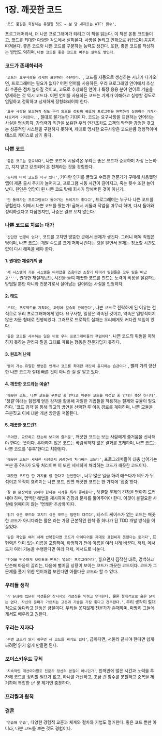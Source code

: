 # 1장. 깨끗한 코드

`'코드 품질을 측정하는 유일한 첫도 = 분 당 내지르는 WTF! 횟수'`,

프로그래머라서, 더 나은 프로그래머가 되려고 이 책을 읽는다. 이 책은 온통 코드들이고, 코드를 최대한 다양한 각도에서 살펴본다.
사방을 돌리고 안팎으로 뒤집으며 꼼꼼히 따져본다. 좋은 코드와 나쁜 코드를 구분하는 능력도 생긴다.
또한, 좋은 코드를 작성하는 방법도 익히며, `나쁜 코드를 좋은 코드로 바꾸는 실력도 쌓인다.`

### 코드가 존재하리라

`'코드는 요구사항을 상세히 표현하는 수단이다.'`, 코드를 자동으로 생성하는 시대가 다가오면, 프로그래머는 필요가 없다?
어떤 언어를 사용하든, 우리 프로그래밍 언어에서 추상화 수준은 점차 높아질 것이고, 고도로 추상화된 언어나
특정 응용 분야 언어로 기술을 명세하는 것 역시 코드다. 어떤 언어를 사용하든 코드는 기계가 이해하고 실행할 정도로
엄밀하고 정확하고 상세하게 정형화되어야 한다.

`'요구 사항을 모호하게 줘도 우리 의도를 정확히 꿰뚫어 프로그램을 완벽하게 실행하는 기계가 나오리라 기대한다.'`,
절대로 불가능한 기대이다. 코드는 요구사항을 표현하는 언어라는 사실을 명심하자. 창의력과 직관을 보유한 우리 인간조차도 고객의 막연한
감정만 갖고는 성공적인 시스템을 구현하지 못하며, 제대로 명시한 요구사항은 코드만큼 정형적이며 테스트 케이스로 삼기 좋다.

### 나쁜 코드

`'좋은 코드는 중요하다'`, 나쁜 코드에 시달려온 우리는 좋은 코드가 중요하며 가장 든든하고, 지지 받고 강조되어 온 전제라는 것을 경험한다.

`'출시에 바빠 코드를 마구 짰다'`, 커다란 인기를 끌었고 수많은 전문가가 구매해 사용했던 앱이 제품 출시 주기가 늘어지고,
프로그램 시동 시간이 길어지고, 죽는 횟수 또한 늘어났다. 원인은 엉망이 된 나쁜 코드 탓에 회사가 망해버린 것이 아닌가.

`'안 돌아가는 프로그램보다 돌아가는 쓰레기가 좋다고'`, 프로그래머는 누구나 나쁜 코드를 경험한다.
어째서 나쁜 코드를 짰는가! 급해서 서둘러 작업을 마무리 하며, 다시 돌아와 정리하겠다고 다짐했지만, 나중은 결코 오지 않는다.

### 나쁜 코드로 치르는 대가

`'간단한 변경이 없다'`, 코드를 고치면 엉뚱한 곳에서 문제가 생긴다. 그러니 해독 작업은 덤이며,
나쁜 코드는 개발 속도를 크게 저하시킨다는 것을 알면서 문제는 청소할 시간도 없이 다시 해독을 해야 한다.

#### 1. 원대한 재설계의 꿈

`'새 시스템이 기존 시스템을 따라잡을 즈음이면 초창기 타이거 팀원들은 모두 팀을 떠났고''''`,
원대한 재설계보단, 시간을 들여 깨끗한 코드를 만드는 노력이 비용을 절감하는 방법일 뿐만 아니라
전문가로서 살아남는 길이라는 사실을 인정하자.

#### 2. 태도

`'우리는 프로젝트를 계획하는 과정에 깊숙히 관여한다'`, 나쁜 코드로 전락하게 된 이유는 전적으로 우리 프로그래머에게 있다.
요구사항, 일정은 약속된 것이고, 약속은 일방적이지 않은 자문 형태로 진행되었다. 그러므로 프로젝트 실패는 우리에게도
커다란 책임이 있다.

`'좋은 코드를 사수하는 일은 바로 우리 프로그래머들의 책임이다'`, 나쁜 코드의 위험을 이해하지 못하는 관리자 말을
그대로 따르는 행동은 전문가답지 못하다.

#### 3. 원초적 난제

`'빨리 가는 유일한 방법은 언제나 코드를 최대한 깨끗히 유지하는 습관이다'`, 빨리 가려 양산한 나쁜 코드가 절대 빠른 것이 아니란 걸
잘 알고 있다.

#### 4. 깨끗한 코드라는 예술?

`'깨끗한 코드, 나쁜 코드를 구분할 줄 안다고 깨끗한 코드를 작성할 줄 안다는 뜻은 아니다'`,
'청결'이라는 힘겹게 얻은 감각을 활용해 자잘한 기법들을 적용하는 절제와 규율이 필요하다.
'코드 감각'을 통해 최고의 방안을 선택한 후 이동 경로를 계획하며, 나쁜 모듈을 구분짓고 이에 대한 개선 방안을 떠올린다.

#### 5. 깨끗한 코드란?

`'우아한, 교묘하고 단순해 보기에 즐거운'`, 깨끗한 코드는 보는 사람에게 즐거움을 선사해야 한다는 뜻이다.
우아하지 않은 코드는 바람직하지 않은 결과를 초래하며, 나쁜 코드는 나쁜 코드를 '유혹'한다고 치환된다.

`'깨끗한 코드는 세세한 사항까지 꼼꼼하게 처리하는 코드다'`, 프로그래머들이 대충 넘어가는 부분 중 하나가 오류 처리이며 이 또한
세세하게 처리하는 코드가 깨끗한 코드이다.

`'깨끗한 코드란 한 가지를 잘 한다고 단언한다'`, 너무 많은 일을 하려 애쓰다가 의도가 뒤섞이고 목적이 흐려지는 나쁜 코드, 반면
깨끗한 코드는 한 가지에 '집중'한다.

`'잘 쓴 문장처럼 읽혀야 한다는 시각을 특히 좋아한다'`, 해결할 문제의 긴장을 명확히 드러내야 하며, 명백한 해법을 제시하여
긴장과 문제를 풀어주어야 한다. 이것이 불필요한 사실에 얽매이지 않는 '명쾌한 추상화'이다.

`'읽기 쉬운 코드와 고치기 쉬운 코드는 엄연히 다르다'`, 테스트 케이스가 없는 코드는 깨끗한 코드가 아니다라는 말은
라는 가장 근본적인 원칙 중 하나가 된 TDD 개발 방식을 이끌었다.

`'같은 작업을 여러 차례 반복한다면 코드가 아이디어를 제대로 표현하지 못한다는 증거다'`, 표현력은 의미 있는 이름을 포함하며,
확정하기 전에 이름을 여러 차례 바꾼다. 객체, 메서드가 여러 기능을 수행한다면 여러 객체, 메서드로 나눈다.

`'언어를 단순하게 보이도록 만드는 열쇠는 프로그래머다'`, 읽으면서 짐작한 대로, 명백하고 단순해 마음이 끌리는, 다음에 벌어질 상황이 보이는
코드가 깨끗한 코드이다. 코드가 그 문제를 풀기 위한 언어처럼 보인다면 아름다운 코드라 할 수 있다.

### 우리들 생각

`'각 문과에 입문한 학생들은 창시자의 가르침을 익히고 연마한다, 물론 절대적으로 옳은 문파는 없다. 자신의 문파가 가르치는 교훈과 기술을 가장 좋다고 간주한다.'`,
우리 생각이 절대적으로 옳다라고 단정은 금물이다. 우리들 못지않게 전문가가 존재하며, 마땅히 그들에게서도 배우라고 권한다.

### 우리는 저자다

`'주변 코드가 읽기 쉬우면 새 코드를 짜기도 쉽다'`, 급하다면, 서둘러 끝내야 한다면 쉽게 짜려면 읽기 쉽게 만들면 된다.

### 보이스카우트 규칙

`'지속적인 개선이야말로 전문가 정신의 본질이 아니던가'`, 한꺼번에 많은 시간과 노력을 투자해 코드를 정리할 필요가 없고,
하나를 개선하고, 조금 긴 함수를 분할하고 중복을 제거하며 복잡한 `if` 문 제거면 충분하다.

### 프리퀄과 원칙

### 결론

`'연습해 연습'`, 다양한 경험적 교훈과 체계와 절차와 기법도 열거한다. 좋은 코드 뿐만 아니라, 나쁜 코드를 보는 것도 경험이다.
